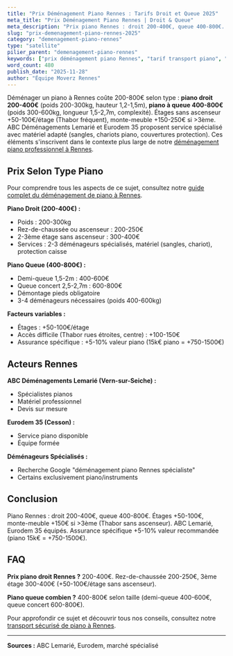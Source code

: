 ```yaml
---
title: "Prix Déménagement Piano Rennes : Tarifs Droit et Queue 2025"
meta_title: "Prix Déménagement Piano Rennes | Droit & Queue"
meta_description: "Prix piano Rennes : droit 200-400€, queue 400-800€. Étages +50-100€, monte-meuble +150€. ABC Lemarié, Eurodem 35. Assurance 5-10% valeur."
slug: "prix-demenagement-piano-rennes-2025"
category: "demenagement-piano-rennes"
type: "satellite"
pilier_parent: "demenagement-piano-rennes"
keywords: ["prix déménagement piano Rennes", "tarif transport piano", "coût déménagement piano droit"]
word_count: 480
publish_date: "2025-11-28"
author: "Équipe Moverz Rennes"
---
```


Déménager un piano à Rennes coûte 200-800€ selon type : **piano droit 200-400€** (poids 200-300kg, hauteur 1,2-1,5m), **piano à queue 400-800€** (poids 300-600kg, longueur 1,5-2,7m, complexité). Étages sans ascenseur +50-100€/étage (Thabor fréquent), monte-meuble +150-250€ si >3ème. ABC Déménagements Lemarié et Eurodem 35 proposent service spécialisé avec matériel adapté (sangles, chariots piano, couvertures protection). Ces éléments s'inscrivent dans le contexte plus large de notre [déménagement piano professionnel à Rennes](/blog/demenagement-rennes/demenagement-piano-rennes).

## Prix Selon Type Piano

Pour comprendre tous les aspects de ce sujet, consultez notre [guide complet du déménagement de piano à Rennes](/blog/demenagement-rennes/demenagement-piano-rennes).

**Piano Droit (200-400€) :**
- Poids : 200-300kg
- Rez-de-chaussée ou ascenseur : 200-250€
- 2-3ème étage sans ascenseur : 300-400€
- Services : 2-3 déménageurs spécialisés, matériel (sangles, chariot), protection caisse

**Piano Queue (400-800€) :**
- Demi-queue 1,5-2m : 400-600€
- Queue concert 2,5-2,7m : 600-800€
- Démontage pieds obligatoire
- 3-4 déménageurs nécessaires (poids 400-600kg)

**Facteurs variables :**
- Étages : +50-100€/étage
- Accès difficile (Thabor rues étroites, centre) : +100-150€
- Assurance spécifique : +5-10% valeur piano (15k€ piano = +750-1500€)

## Acteurs Rennes

**ABC Déménagements Lemarié (Vern-sur-Seiche) :**
- Spécialistes pianos
- Matériel professionnel
- Devis sur mesure

**Eurodem 35 (Cesson) :**
- Service piano disponible
- Équipe formée

**Déménageurs Spécialisés :**
- Recherche Google "déménagement piano Rennes spécialiste"
- Certains exclusivement piano/instruments

## Conclusion

Piano Rennes : droit 200-400€, queue 400-800€. Étages +50-100€, monte-meuble +150€ si >3ème (Thabor sans ascenseur). ABC Lemarié, Eurodem 35 équipés. Assurance spécifique +5-10% valeur recommandée (piano 15k€ = +750-1500€).

## FAQ

**Prix piano droit Rennes ?**
200-400€. Rez-de-chaussée 200-250€, 3ème étage 300-400€ (+50-100€/étage sans ascenseur).

**Piano queue combien ?**
400-800€ selon taille (demi-queue 400-600€, queue concert 600-800€).

Pour approfondir ce sujet et découvrir tous nos conseils, consultez notre [transport sécurisé de piano à Rennes](/blog/demenagement-rennes/demenagement-piano-rennes).

---
**Sources :** ABC Lemarié, Eurodem, marché spécialisé

